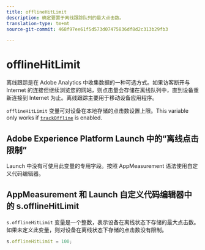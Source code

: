```yaml
---
title: offlineHitLimit
description: 确定要置于离线跟踪队列的最大点击数。
translation-type: tm+mt
source-git-commit: 468f97ee61f5d573d07475836df8d2c313b29fb3

---
```



# offlineHitLimit

离线跟踪是在 Adobe Analytics 中收集数据的一种可选方式。如果访客断开与 Internet 的连接但继续浏览您的网站，则点击量会存储在离线队列中，直到设备重新连接到 Internet 为止。离线跟踪主要用于移动设备应用程序。

`offlineHitLimit` 变量可对设备在本地存储的点击数设置上限。This variable only works if [`trackOffline`](trackoffline.md) is enabled.

## Adobe Experience Platform Launch 中的“离线点击限制”

Launch 中没有可使用此变量的专用字段。按照 AppMeasurement 语法使用自定义代码编辑器。

## AppMeasurement 和 Launch 自定义代码编辑器中的 s.offlineHitLimit

`s.offlineHitLimit` 变量是一个整数，表示设备在离线状态下存储的最大点击数。如果未定义此变量，则对设备在离线状态下存储的点击数没有限制。

```js
s.offlineHitLimit = 100;
```
